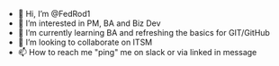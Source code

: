 - 👋 Hi, I’m @FedRod1
- 👀 I’m interested in PM, BA and Biz Dev
- 🌱 I’m currently learning BA and refreshing the basics for GIT/GitHub
- 💞️ I’m looking to collaborate on ITSM
- 📫 How to reach me "ping" me on slack or via linked in message

<!---
FedRod1/FedRod1 is a ✨ special ✨ repository because its `README.md` (this file) appears on your GitHub profile.
You can click the Preview link to take a look at your changes.
--->

